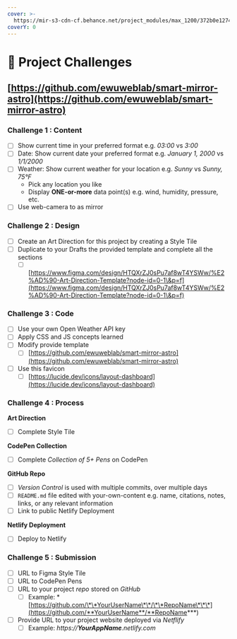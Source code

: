 ```yaml
---
cover: >-
  https://mir-s3-cdn-cf.behance.net/project_modules/max_1200/372b0e12748107.562e65ae4f019.jpg
coverY: 0
---
```


# 💯 Project Challenges

## [https://github.com/ewuweblab/smart-mirror-astro](https://github.com/ewuweblab/smart-mirror-astro)

### Challenge 1 : Content

* [ ] Show current time in your preferred format e.g. _03:00_ vs _3:00_
* [ ] Date: Show current date your preferred format e.g. _January 1, 2000_ vs _1/1/2000_
* [ ] Weather: Show current weather for your location e.g. _Sunny_ vs _Sunny, 75°F_
  * Pick any location you like
  * Display **ONE-or-more** data point(s) e.g. wind, humidity, pressure, etc.
* [ ] Use web-camera to as mirror

### Challenge 2 : Design

* [ ] Create an Art Direction for this project by creating a Style Tile
* [ ] Duplicate to your Drafts the provided template and complete all the sections
  * [ ] [https://www.figma.com/design/HTQXrZJ0sPu7af8wT4YSWw/%E2%AD%90-Art-Direction-Template?node-id=0-1\&p=f](https://www.figma.com/design/HTQXrZJ0sPu7af8wT4YSWw/%E2%AD%90-Art-Direction-Template?node-id=0-1\&p=f)

### Challenge 3 : Code

* [ ] Use your own Open Weather API key
* [ ] Apply CSS and JS concepts learned
* [ ] Modify provide template
  * [ ] [https://github.com/ewuweblab/smart-mirror-astro](https://github.com/ewuweblab/smart-mirror-astro)
* [ ] Use this favicon
  * [ ] [https://lucide.dev/icons/layout-dashboard](https://lucide.dev/icons/layout-dashboard)

### Challenge 4 : Process

**Art Direction**

* [ ] Complete Style Tile

**CodePen Collection**

* [ ] Complete _Collection of 5+ Pens_ on CodePen

**GitHub Repo**

* [ ] _Version Control_ is used with multiple commits, over multiple days
* [ ] `README.md` file edited with your-own-content e.g. name, citations, notes, links, or any relevant information
* [ ] Link to public Netlify Deployment

**Netlify Deployment**

* [ ] Deploy to Netlify

### Challenge 5 : Submission

* [ ] URL to Figma Style Tile
* [ ] URL to CodePen Pens
* [ ] URL to your project _repo_ stored on _GitHub_
  * [ ] Example: \*[https://github.com/\*\*YourUserName\*\*/\*\*RepoName\*\*\*](https://github.com/**YourUserName**/**RepoName***)
* [ ] Provide URL to your project website deployed via _Netflify_
  * [ ] Example: _https://**YourAppName**.netlify.com_
